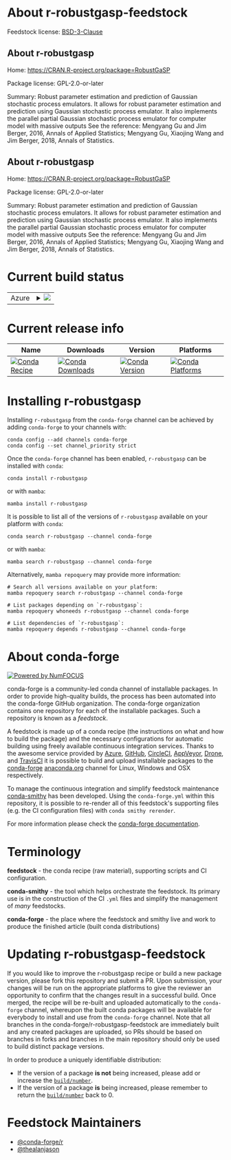 About r-robustgasp-feedstock
============================

Feedstock license: [BSD-3-Clause](https://github.com/conda-forge/r-robustgasp-feedstock/blob/main/LICENSE.txt)


About r-robustgasp
------------------

Home: https://CRAN.R-project.org/package=RobustGaSP

Package license: GPL-2.0-or-later

Summary: Robust parameter estimation and prediction of Gaussian stochastic process emulators. It allows for robust parameter estimation and prediction using Gaussian stochastic process emulator. It also implements the parallel partial Gaussian stochastic process emulator for computer model with massive outputs See the reference: Mengyang Gu and Jim Berger, 2016, Annals of Applied Statistics; Mengyang Gu, Xiaojing Wang and Jim Berger, 2018, Annals of Statistics.

About r-robustgasp
------------------

Home: https://CRAN.R-project.org/package=RobustGaSP

Package license: GPL-2.0-or-later

Summary: Robust parameter estimation and prediction of Gaussian stochastic process emulators. It allows for robust parameter estimation and prediction using Gaussian stochastic process emulator. It also implements the parallel partial Gaussian stochastic process emulator for computer model with massive outputs See the reference: Mengyang Gu and Jim Berger, 2016, Annals of Applied Statistics; Mengyang Gu, Xiaojing Wang and Jim Berger, 2018, Annals of Statistics.

Current build status
====================


<table>
    
  <tr>
    <td>Azure</td>
    <td>
      <details>
        <summary>
          <a href="https://dev.azure.com/conda-forge/feedstock-builds/_build/latest?definitionId=21485&branchName=main">
            <img src="https://dev.azure.com/conda-forge/feedstock-builds/_apis/build/status/r-robustgasp-feedstock?branchName=main">
          </a>
        </summary>
        <table>
          <thead><tr><th>Variant</th><th>Status</th></tr></thead>
          <tbody><tr>
              <td>linux_64_r_base4.2</td>
              <td>
                <a href="https://dev.azure.com/conda-forge/feedstock-builds/_build/latest?definitionId=21485&branchName=main">
                  <img src="https://dev.azure.com/conda-forge/feedstock-builds/_apis/build/status/r-robustgasp-feedstock?branchName=main&jobName=linux&configuration=linux%20linux_64_r_base4.2" alt="variant">
                </a>
              </td>
            </tr><tr>
              <td>linux_64_r_base4.3</td>
              <td>
                <a href="https://dev.azure.com/conda-forge/feedstock-builds/_build/latest?definitionId=21485&branchName=main">
                  <img src="https://dev.azure.com/conda-forge/feedstock-builds/_apis/build/status/r-robustgasp-feedstock?branchName=main&jobName=linux&configuration=linux%20linux_64_r_base4.3" alt="variant">
                </a>
              </td>
            </tr><tr>
              <td>osx_64_r_base4.2</td>
              <td>
                <a href="https://dev.azure.com/conda-forge/feedstock-builds/_build/latest?definitionId=21485&branchName=main">
                  <img src="https://dev.azure.com/conda-forge/feedstock-builds/_apis/build/status/r-robustgasp-feedstock?branchName=main&jobName=osx&configuration=osx%20osx_64_r_base4.2" alt="variant">
                </a>
              </td>
            </tr><tr>
              <td>osx_64_r_base4.3</td>
              <td>
                <a href="https://dev.azure.com/conda-forge/feedstock-builds/_build/latest?definitionId=21485&branchName=main">
                  <img src="https://dev.azure.com/conda-forge/feedstock-builds/_apis/build/status/r-robustgasp-feedstock?branchName=main&jobName=osx&configuration=osx%20osx_64_r_base4.3" alt="variant">
                </a>
              </td>
            </tr><tr>
              <td>osx_arm64_r_base4.2</td>
              <td>
                <a href="https://dev.azure.com/conda-forge/feedstock-builds/_build/latest?definitionId=21485&branchName=main">
                  <img src="https://dev.azure.com/conda-forge/feedstock-builds/_apis/build/status/r-robustgasp-feedstock?branchName=main&jobName=osx&configuration=osx%20osx_arm64_r_base4.2" alt="variant">
                </a>
              </td>
            </tr><tr>
              <td>osx_arm64_r_base4.3</td>
              <td>
                <a href="https://dev.azure.com/conda-forge/feedstock-builds/_build/latest?definitionId=21485&branchName=main">
                  <img src="https://dev.azure.com/conda-forge/feedstock-builds/_apis/build/status/r-robustgasp-feedstock?branchName=main&jobName=osx&configuration=osx%20osx_arm64_r_base4.3" alt="variant">
                </a>
              </td>
            </tr><tr>
              <td>win_64</td>
              <td>
                <a href="https://dev.azure.com/conda-forge/feedstock-builds/_build/latest?definitionId=21485&branchName=main">
                  <img src="https://dev.azure.com/conda-forge/feedstock-builds/_apis/build/status/r-robustgasp-feedstock?branchName=main&jobName=win&configuration=win%20win_64_" alt="variant">
                </a>
              </td>
            </tr>
          </tbody>
        </table>
      </details>
    </td>
  </tr>
</table>

Current release info
====================

| Name | Downloads | Version | Platforms |
| --- | --- | --- | --- |
| [![Conda Recipe](https://img.shields.io/badge/recipe-r--robustgasp-green.svg)](https://anaconda.org/conda-forge/r-robustgasp) | [![Conda Downloads](https://img.shields.io/conda/dn/conda-forge/r-robustgasp.svg)](https://anaconda.org/conda-forge/r-robustgasp) | [![Conda Version](https://img.shields.io/conda/vn/conda-forge/r-robustgasp.svg)](https://anaconda.org/conda-forge/r-robustgasp) | [![Conda Platforms](https://img.shields.io/conda/pn/conda-forge/r-robustgasp.svg)](https://anaconda.org/conda-forge/r-robustgasp) |

Installing r-robustgasp
=======================

Installing `r-robustgasp` from the `conda-forge` channel can be achieved by adding `conda-forge` to your channels with:

```
conda config --add channels conda-forge
conda config --set channel_priority strict
```

Once the `conda-forge` channel has been enabled, `r-robustgasp` can be installed with `conda`:

```
conda install r-robustgasp
```

or with `mamba`:

```
mamba install r-robustgasp
```

It is possible to list all of the versions of `r-robustgasp` available on your platform with `conda`:

```
conda search r-robustgasp --channel conda-forge
```

or with `mamba`:

```
mamba search r-robustgasp --channel conda-forge
```

Alternatively, `mamba repoquery` may provide more information:

```
# Search all versions available on your platform:
mamba repoquery search r-robustgasp --channel conda-forge

# List packages depending on `r-robustgasp`:
mamba repoquery whoneeds r-robustgasp --channel conda-forge

# List dependencies of `r-robustgasp`:
mamba repoquery depends r-robustgasp --channel conda-forge
```


About conda-forge
=================

[![Powered by
NumFOCUS](https://img.shields.io/badge/powered%20by-NumFOCUS-orange.svg?style=flat&colorA=E1523D&colorB=007D8A)](https://numfocus.org)

conda-forge is a community-led conda channel of installable packages.
In order to provide high-quality builds, the process has been automated into the
conda-forge GitHub organization. The conda-forge organization contains one repository
for each of the installable packages. Such a repository is known as a *feedstock*.

A feedstock is made up of a conda recipe (the instructions on what and how to build
the package) and the necessary configurations for automatic building using freely
available continuous integration services. Thanks to the awesome service provided by
[Azure](https://azure.microsoft.com/en-us/services/devops/), [GitHub](https://github.com/),
[CircleCI](https://circleci.com/), [AppVeyor](https://www.appveyor.com/),
[Drone](https://cloud.drone.io/welcome), and [TravisCI](https://travis-ci.com/)
it is possible to build and upload installable packages to the
[conda-forge](https://anaconda.org/conda-forge) [anaconda.org](https://anaconda.org/)
channel for Linux, Windows and OSX respectively.

To manage the continuous integration and simplify feedstock maintenance
[conda-smithy](https://github.com/conda-forge/conda-smithy) has been developed.
Using the ``conda-forge.yml`` within this repository, it is possible to re-render all of
this feedstock's supporting files (e.g. the CI configuration files) with ``conda smithy rerender``.

For more information please check the [conda-forge documentation](https://conda-forge.org/docs/).

Terminology
===========

**feedstock** - the conda recipe (raw material), supporting scripts and CI configuration.

**conda-smithy** - the tool which helps orchestrate the feedstock.
                   Its primary use is in the construction of the CI ``.yml`` files
                   and simplify the management of *many* feedstocks.

**conda-forge** - the place where the feedstock and smithy live and work to
                  produce the finished article (built conda distributions)


Updating r-robustgasp-feedstock
===============================

If you would like to improve the r-robustgasp recipe or build a new
package version, please fork this repository and submit a PR. Upon submission,
your changes will be run on the appropriate platforms to give the reviewer an
opportunity to confirm that the changes result in a successful build. Once
merged, the recipe will be re-built and uploaded automatically to the
`conda-forge` channel, whereupon the built conda packages will be available for
everybody to install and use from the `conda-forge` channel.
Note that all branches in the conda-forge/r-robustgasp-feedstock are
immediately built and any created packages are uploaded, so PRs should be based
on branches in forks and branches in the main repository should only be used to
build distinct package versions.

In order to produce a uniquely identifiable distribution:
 * If the version of a package **is not** being increased, please add or increase
   the [``build/number``](https://docs.conda.io/projects/conda-build/en/latest/resources/define-metadata.html#build-number-and-string).
 * If the version of a package **is** being increased, please remember to return
   the [``build/number``](https://docs.conda.io/projects/conda-build/en/latest/resources/define-metadata.html#build-number-and-string)
   back to 0.

Feedstock Maintainers
=====================

* [@conda-forge/r](https://github.com/conda-forge/r/)
* [@thealanjason](https://github.com/thealanjason/)

